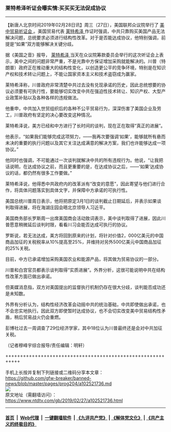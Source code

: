 ### 莱特希泽听证会曝实情:买买买无法促成协议
------------------------

<div class="post_content">
 <p>
  【新唐人北京时间2019年02月28日讯】周三（27日），美国联邦众议院举行了
  <a href="https://www.ntdtv.com/gb/美中贸易听证会.htm">
   美中贸易听证会
  </a>
  。美国贸易代表
  <a href="https://www.ntdtv.com/gb/莱特希泽.htm">
   莱特希泽
  </a>
  作证时强调，中共只靠购买美国产品无法解决问题，总统要求必须进行结构性改革。对于是否能达成协议，他特别强调，前提是“如果”双方能够解决关键分歧。
 </p>
 <p>
  据《美国之音》报导，
  <a href="https://www.ntdtv.com/gb/莱特希泽.htm">
   莱特希泽
  </a>
  当天在众议院筹款委员会举行的这次听证会上表示，美中之间的问题非常严重，不是光靠中方保证增加采购就能解决的。川普（特朗普）政府正在推动重大的结构性变化，以创造更公平的竞争环境，特别是在知识产权和技术转让问题上，不能让国家资本主义和技术盗窃成为赢家。
 </p>
 <p>
  莱特希泽称，川普政府非常清楚中共过去没有兑现承诺的历史，因此总统想要的协议必须要有可执行性，要能够切实改变中共在强迫性技术转让、知识产权、大型产业政策补贴以及各种各样的违规做法。
 </p>
 <p>
  他重申，中共加入世贸组织后的各种不公平贸易行为，深深伤害了美国企业及劳工，川普政府有坚定的决心要改变这种情况。
 </p>
 <p>
  莱特希泽说，美方已经和中方进行了长时间的谈判，现在正在取得“真正的进展”。
 </p>
 <p>
  他表示，“如果我们能够完成这项努力，——我再次要强调‘如果’，能够就所有悬而未决的重要的执行问题以及其它关注达成满意的解决方案，我们也许能够达成一项协议。”
 </p>
 <p>
  他同时也强调，不可能通过一次谈判就解决中共的所有违规行为。他说，“让我把话说明，在达成协议之前，而且更重要的是，在达成协议之后，——‘如果’达成协议的话，都仍然有很多工作要做。”
 </p>
 <p>
  莱特希泽说，他得悉中共政府内的改革派有“改变的意愿”，因此寄望与他们进行合作，将具体问题落实到具体文字，并保障中方承诺的可执行性。
 </p>
 <p>
  美国总统川普周日表示，他将把原定3月1日的谈判截止日期延后，并表示如果谈判取得进展，将在海湖庄园会晤北京领导人习近平。
 </p>
 <p>
  美国商务部长罗斯周一出席美国商会活动致词表示，美中谈判取得了进展，因此川普愿意稍微延后谈判时限，看看川习会能否达成可执行的协议。
 </p>
 <p>
  罗斯说，若无法达成，美方将回到原来的计划，将针对价值2，000亿美元的中国商品加征的关税税率从10%提高至25%，并维持对另外500亿美元中国商品加征的25%关税。
 </p>
 <p>
  目前，中方已承诺增加采购美国农业和能源产品，将其做为贸易协议的一部分。
 </p>
 <p>
  川普和白宫官员都表示谈判取得“实质进展”。外界分析，这很可能说明中共在结构性改革方面已做出承诺。
 </p>
 <p>
  但美媒消息指，双方对美国提出的监督执行机制仍存在很大分歧，谈判能否成功还是未知数。
 </p>
 <p>
  外界有分析认为，结构性经济改革会动摇中共的统治基础，中共即使做出承诺，也不会忠实地执行。因此双方即使暂时达成协议，也不会切实改变美中贸易结构性矛盾，稍后贸易战火仍会重燃。
 </p>
 <p>
  彭博社过去一周调查了29位经济学家，其中18位认为川普最终还是会对中共加征关税。
 </p>
 <p>
  （记者穆峰宇综合报导/责任编辑：明轩）
 </p>
 <div class="single_ad">
 </div>
</div>

+++++++++++++++++++++++++++++++++++++++++++++++++++++++++++<br/><br/>
手机上长按并复制下列链接或二维码分享本文章：<br/>
https://github.com/gfw-breaker/banned-news/blob/master/pages/prog204/a102521736.md <br/>
<a href='https://github.com/gfw-breaker/banned-news/blob/master/pages/prog204/a102521736.md'><img src='https://github.com/gfw-breaker/banned-news/blob/master/pages/prog204/a102521736.md.png'/></a> <br/>
原文地址（需翻墙访问）：https://www.ntdtv.com/gb/2019/02/27/a102521736.html


------------------------
#### [首页](https://github.com/gfw-breaker/banned-news/blob/master/README.md) &nbsp;|&nbsp; [Web代理](https://github.com/labour-camp/helloworld) &nbsp;|&nbsp; [一键翻墙软件](https://github.com/gfw-breaker/nogfw/blob/master/README.md) &nbsp;| [《九评共产党》](https://github.com/gfw-breaker/9ping.md/blob/master/README.md#九评之一评共产党是什么) | [《解体党文化》](https://github.com/gfw-breaker/jtdwh.md/blob/master/README.md) | [《共产主义的终极目的》](https://github.com/gfw-breaker/gczydzjmd.md/blob/master/README.md)

